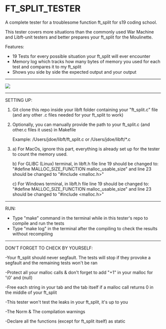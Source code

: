 # FT_SPLIT_TESTER
A complete tester for a troublesome function ft_split for s19 coding school.

This tester covers more situations than the commonly used War Machine and Libft-unit testers and better prepares your ft_split for the Moulinette.



Features:
- 19 Tests for every possible situation your ft_split will ever encounter
- Memory log which tracks how many bytes of memory you used for each test and compares it to my ft_split
- Shows you side by side the expected output and your output

--------------------------------------------------------------------------------------------------------------------------------------

![](Images/gif.gif)

--------------------------------------------------------------------------------------------------------------------------------------
SETTING UP:
1) Git clone this repo inside your libft folder containing your "ft_split.c" file (and any other .c files needed for your ft_split to work)


2) Optionally, you can manually provide the path to your ft_split.c (and other.c files it uses) in Makefile

      Example: /Users/jdoe/libft/ft_split.c     or    /Users/jdoe/libft/*.c 
   
3) a) For MacOs, ignore this part, everything is already set up for the tester to count the memory used.

   b) For GLIBC (Linux) terminal, in libft.h file line 19 should be changed to: "#define MALLOC_SIZE_FUNCTION malloc_usable_size"
      and line 23 should be changed to "#include <malloc.h>"
      
   c) For Windows terminal, in libft.h file line 19 should be changed to: "#define MALLOC_SIZE_FUNCTION malloc_usable_size"
      and line 23 should be changed to "#include <malloc.h>"
      
--------------------------------------------------------------------------------------------------------------------------------------
RUN:
- Type "make" command in the terminal while in this tester's repo to compile and run the tests
- Type "make log" in the terminal after the compiling to check the results without recompiling


--------------------------------------------------------------------------------------------------------------------------------------
DON'T FORGET TO CHECK BY YOURSELF:

-Your ft_split should never segfault. The tests will stop if they provoke a segfault and the remaining tests won't be ran

-Protect all your malloc calls & don't forget to add "+1" in your malloc for '\0' and (null)

-Free each string in your tab and the tab itself if a malloc call returns 0 in the middle of your ft_split

-This tester won't test the leaks in your ft_split, it's up to you

-The Norm & The compilation warnings

-Declare all the functions (except for ft_split itself) as static
